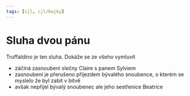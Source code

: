 ```yaml
---
tags: [cjl, cjl/bajky]
---
```

# Sluha dvou pánu

Truffaldino je ten sluha.
Dokáže se ze všeho vymluvit

- záčíná zasnoubení slečny Claire s panem Sylviem
- zasnoubení je přerušeno příjezdem bývalého snoubence, o kterém se myslelo že byl zabit v bitvě
- avšak nepřijel bývalý snoubenec ale jeho sestřenice Beatrice

